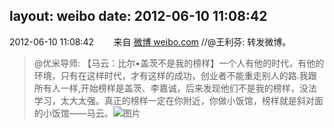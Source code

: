 layout: weibo
date: 2012-06-10 11:08:42
---
2012-06-10 11:08:42  &nbsp;&nbsp;&nbsp;&nbsp;&nbsp;&nbsp; 来自 <a href="http://weibo.com/" rel="nofollow">微博 weibo.com</a>
//@王利芬: 转发微博。
>  @优米导师: 【马云：比尔•盖茨不是我的榜样】一个人有他的时代，有他的环境，只有在这样时代，才有这样的成功，创业者不能重走别人的路.我跟所有人一样,开始榜样是盖茨、李嘉诚，后来发现他们不是我的榜样，没法学习，太大太强。真正的榜样一定在你附近，你做小饭馆，榜样就是斜对面的小饭馆——马云。 ​​​
>  ![图片](https://ww3.sinaimg.cn/large/82633f8bjw1dtsvr88bcdj.jpg)
